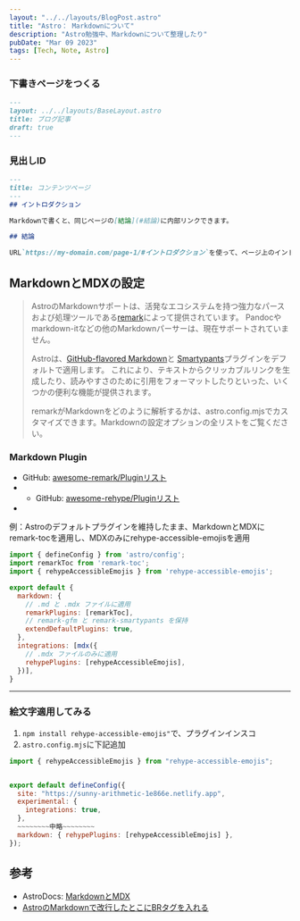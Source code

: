 ```yaml
---
layout: "../../layouts/BlogPost.astro"
title: "Astro： Markdownについて"
description: "Astro勉強中、Markdownについて整理したり"
pubDate: "Mar 09 2023"
tags: [Tech, Note, Astro]
---
```


### 下書きページをつくる

``` markdown
---
layout: ../../layouts/BaseLayout.astro
title: ブログ記事
draft: true
---
```

### 見出しID

``` markdown
---
title: コンテンツページ
---
## イントロダクション

Markdownで書くと、同じページの[結論](#結論)に内部リンクできます。

## 結論

URL`https://my-domain.com/page-1/#イントロダクション`を使って、ページ上のイントロダクションに直接移動できます。
```

## MarkdownとMDXの設定

> AstroのMarkdownサポートは、活発なエコシステムを持つ強力なパースおよび処理ツールである[remark](https://remark.js.org)によって提供されています。
> Pandocやmarkdown-itなどの他のMarkdownパーサーは、現在サポートされていません。
>
> Astroは、[GitHub-flavored Markdown](https://github.com/remarkjs/remark-gfm)と [Smartypants](https://github.com/silvenon/remark-smartypants)プラグインをデフォルトで適用します。
> これにより、テキストからクリッカブルリンクを生成したり、読みやすさのために引用をフォーマットしたりといった、いくつかの便利な機能が提供されます。
>
> remarkがMarkdownをどのように解析するかは、astro.config.mjsでカスタマイズできます。Markdownの設定オプションの全リストをご覧ください。

### Markdown Plugin

- GitHub: [awesome-remark/Pluginリスト](https://github.com/remarkjs/remark/blob/main/doc/plugins.md#list-of-plugins)
- - GitHub: [awesome-rehype/Pluginリスト](https://github.com/remarkjs/remark/blob/main/doc/plugins.md#list-of-plugins)
-

例：Astroのデフォルトプラグインを維持したまま、MarkdownとMDXにremark-tocを適用し、MDXのみにrehype-accessible-emojisを適用

``` javascript
import { defineConfig } from 'astro/config';
import remarkToc from 'remark-toc';
import { rehypeAccessibleEmojis } from 'rehype-accessible-emojis';

export default {
  markdown: {
    // .md と .mdx ファイルに適用
    remarkPlugins: [remarkToc],
    // remark-gfm と remark-smartypants を保持
    extendDefaultPlugins: true,
  },
  integrations: [mdx({
    // .mdx ファイルのみに適用
    rehypePlugins: [rehypeAccessibleEmojis],
  })],
}
```

---

### 絵文字適用してみる

1. `npm install rehype-accessible-emojis"`で、プラグインインスコ
2. `astro.config.mjs`に下記追加

``` javascript
import { rehypeAccessibleEmojis } from "rehype-accessible-emojis";


export default defineConfig({
  site: "https://sunny-arithmetic-1e866e.netlify.app",
  experimental: {
    integrations: true,
  },
  ~~~~~~~~中略~~~~~~~~
  markdown: { rehypePlugins: [rehypeAccessibleEmojis] },
});
```


## 参考

- AstroDocs: [MarkdownとMDX
](https://docs.astro.build/ja/guides/markdown-content/)
- [AstroのMarkdownで改行したとこにBRタグを入れる
](https://higelog.brassworks.jp/4222)
